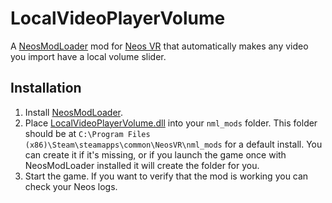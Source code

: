 # LocalVideoPlayerVolume

A [NeosModLoader](https://github.com/zkxs/NeosModLoader) mod for [Neos VR](https://neos.com/) that automatically makes any video you import have a local volume slider.

## Installation
1. Install [NeosModLoader](https://github.com/zkxs/NeosModLoader).
1. Place [LocalVideoPlayerVolume.dll](https://github.com/Sox-NeosVR/LocalVideoPlayerVolume/releases/download/v1.0.0.0/LocalVideoPlayerVolume.dll) into your `nml_mods` folder. This folder should be at `C:\Program Files (x86)\Steam\steamapps\common\NeosVR\nml_mods` for a default install. You can create it if it's missing, or if you launch the game once with NeosModLoader installed it will create the folder for you.
1. Start the game. If you want to verify that the mod is working you can check your Neos logs.
